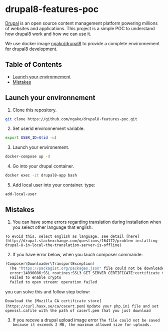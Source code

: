 # drupal8-features-poc

[Drupal](https://www.drupal.org/home) is an open source content management platform powering millions of websites and applications.
This project is a simple POC to understand how drupal8 work and how we can use it.

We use docker image [ngako/drupal8](https://hub.docker.com/r/ngako/drupal8) to provide a complete environnement for drupal8 development.

## Table of Contents

* [Launch your environnement](#launch-your-environnement)
* [Mistakes](#mistakes)

## Launch your environnement
1) Clone this repository.
```bash
git clone https://github.com/ngako/drupal8-features-poc.git
```
2) Set userid environnement variable.
```bash
export USER_ID=$(id -u)
```
3) Launch your environement.
```bash
docker-compose up -d 
```
4) Go into your drupal container.
```bash
docker exec -it drupal8-app bash
```
5) Add local user into your container.
type:
```bash
add-local-user
``` 

## Mistakes
1) You can have some errors regarding translation during installation when you select other language that english.

`To evoid this. select english as language. see detail [here](http://drupal.stackexchange.com/questions/164172/problem-installing-drupal-8-in-local-the-translation-server-is-offline)`

2) If you have error below, when you lauch composer commande:
```bash
[Composer\Downloader\TransportException]                                                                                                     
  The "https://packagist.org/packages.json" file could not be downloaded: SSL operation failed with code 1. OpenSSL Error messages:            
  error:14090086:SSL routines:SSL3_GET_SERVER_CERTIFICATE:certificate verify failed                                                            
  Failed to enable crypto                                                                                                                      
  failed to open stream: operation failed
  ```
  
you can solve this and follow step below:

  `Douwload the [Mozilla CA certificate store](https://curl.haxx.se/ca/cacert.pem)`
  `Update your php.ini file and set openssl.cafile with the path of cacert.pem that you just download`

  3) If you receve a drupal upload image error 
  `The file could not be saved because it exceeds 2 MB, the maximum allowed size for uploads.`
